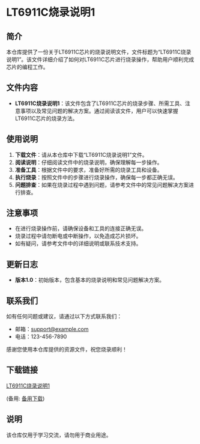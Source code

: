 # LT6911C烧录说明1

## 简介
本仓库提供了一份关于LT6911C芯片的烧录说明文件，文件标题为“LT6911C烧录说明1”。该文件详细介绍了如何对LT6911C芯片进行烧录操作，帮助用户顺利完成芯片的编程工作。

## 文件内容
- **LT6911C烧录说明1**：该文件包含了LT6911C芯片的烧录步骤、所需工具、注意事项以及常见问题的解决方案。通过阅读该文件，用户可以快速掌握LT6911C芯片的烧录方法。

## 使用说明
1. **下载文件**：请从本仓库中下载“LT6911C烧录说明1”文件。
2. **阅读说明**：仔细阅读文件中的烧录说明，确保理解每一步操作。
3. **准备工具**：根据文件中的要求，准备好所需的烧录工具和设备。
4. **执行烧录**：按照文件中的步骤进行烧录操作，确保每一步都正确无误。
5. **问题排查**：如果在烧录过程中遇到问题，请参考文件中的常见问题解决方案进行排查。

## 注意事项
- 在进行烧录操作前，请确保设备和工具的连接正确无误。
- 烧录过程中请勿断电或中断操作，以免造成芯片损坏。
- 如有疑问，请参考文件中的详细说明或联系技术支持。

## 更新日志
- **版本1.0**：初始版本，包含基本的烧录说明和常见问题解决方案。

## 联系我们
如有任何问题或建议，请通过以下方式联系我们：
- 邮箱：support@example.com
- 电话：123-456-7890

感谢您使用本仓库提供的资源文件，祝您烧录顺利！

## 下载链接
[LT6911C烧录说明1](https://pan.quark.cn/s/ea932f7fec40) 

(备用: [备用下载](https://pan.baidu.com/s/1JNETnCqGS6rywufV6Hpmiw?pwd=1234))

## 说明

该仓库仅用于学习交流，请勿用于商业用途。
